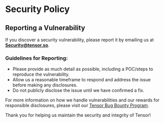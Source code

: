 # Security Policy

## Reporting a Vulnerability

If you discover a security vulnerability, please report it by emailing us at **Security@tensor.so**. 

### Guidelines for Reporting:
- Please provide as much detail as possible, including a POC/steps to reproduce the vulnerability.
- Allow us a reasonable timeframe to respond and address the issue before making any disclosures.
- Do not publicly disclose the issue until we have confirmed a fix.

For more information on how we handle vulnerabilities and our rewards for responsible disclosures, please visit our [Tensor Bug Bounty Program](https://tensor-hq.notion.site/PUBLIC-Tensor-Bug-Bounty-Program-879af2a47dc44a6993db15bf9d6ca795).

Thank you for helping us maintain the security and integrity of Tensor!
